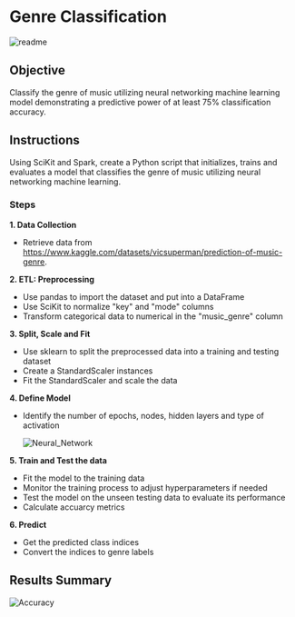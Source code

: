 # Genre Classification

![readme](https://github.com/kgregart/genre/blob/main/Images/readme.jpg)

## Objective

Classify the genre of music utilizing neural networking machine learning model demonstrating a predictive power of at least 75% classification accuracy.

## Instructions

Using SciKit and Spark, create a Python script that initializes, trains and evaluates a model that classifies the genre of music utilizing neural networking machine learning.

### Steps

__1. Data Collection__

- Retrieve data from https://www.kaggle.com/datasets/vicsuperman/prediction-of-music-genre.

__2. ETL:  Preprocessing__

- Use pandas to import the dataset and put into a DataFrame
- Use SciKit to normalize "key" and "mode" columns
- Transform categorical data to numerical in the "music_genre" column

__3. Split, Scale and Fit__

- Use sklearn to split the preprocessed data into a training and testing dataset
- Create a StandardScaler instances
- Fit the StandardScaler and scale the data

__4. Define Model__

- Identify the number of epochs, nodes, hidden layers and type of activation

  ![Neural_Network](https://github.com/kgregart/genre_classification/blob/main/Images/neural%20network.png)

__5. Train and Test the data__

- Fit the model to the training data
- Monitor the training process to adjust hyperparameters if needed
- Test the model on the unseen testing data to evaluate its performance
- Calculate accuarcy metrics
  
__6. Predict__

- Get the predicted class indices
- Convert the indices to genre labels


## Results Summary

![Accuracy](https://github.com/kgregart/genre_classification/blob/main/Images/Accuracy.png)



